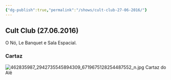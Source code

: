 ```yaml
---
{"dg-publish":true,"permalink":"/shows/cult-club-27-06-2016/"}
---
```


## Cult Club (27.06.2016)
O Nó, Le Banquet e Sala Espacial.

### Cartaz
![462835987_2942735545894309_6719675128254487552_n.jpg](/img/user/img/462835987_2942735545894309_6719675128254487552_n.jpg)
Cartaz do Alê
